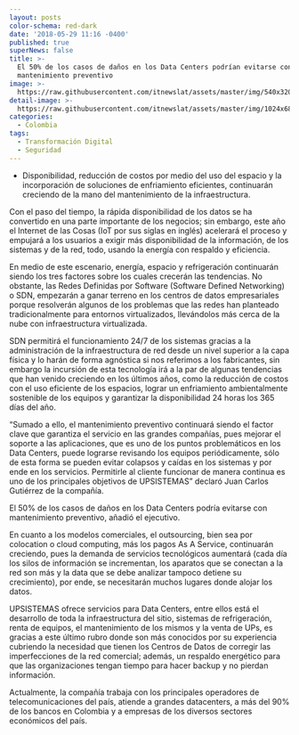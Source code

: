 ```yaml
---
layout: posts
color-schema: red-dark
date: '2018-05-29 11:16 -0400'
published: true
superNews: false
title: >-
  El 50% de los casos de daños en los Data Centers podrían evitarse con
  mantenimiento preventivo
image: >-
  https://raw.githubusercontent.com/itnewslat/assets/master/img/540x320/Data-center-p.jpg
detail-image: >-
  https://raw.githubusercontent.com/itnewslat/assets/master/img/1024x680/Data-center-g.jpg
categories:
  - Colombia
tags:
  - Transformación Digital
  - Seguridad
---
```

- Disponibilidad, reducción de costos por medio del uso del espacio y la incorporación de soluciones de enfriamiento eficientes, continuarán creciendo de la mano del mantenimiento de la infraestructura.

Con el paso del tiempo, la rápida disponibilidad de los datos se ha convertido en una parte importante de los negocios; sin embargo, este año el Internet de las Cosas (IoT por sus siglas en inglés) acelerará el proceso y empujará a los usuarios a exigir más disponibilidad de la información, de los sistemas y de la red, todo, usando la energía con respaldo y eficiencia.

En medio de este escenario, energía, espacio y refrigeración continuarán siendo los tres factores sobre los cuales crecerán las tendencias. No obstante, las Redes Definidas por Software (Software Defined Networking) o SDN, empezarán a ganar terreno en los centros de datos empresariales porque resolverán algunos de los problemas que las redes han planteado tradicionalmente para entornos virtualizados, llevándolos más cerca de la nube con infraestructura virtualizada.

SDN permitirá el funcionamiento 24/7 de los sistemas gracias a la administración de la infraestructura de red desde un nivel superior a la capa física y lo harán de forma agnóstica si nos referimos a los fabricantes, sin embargo la  incursión de esta tecnología irá a la par de algunas tendencias que han venido creciendo en los últimos años, como la reducción de costos con el uso eficiente de los espacios, lograr un enfriamiento ambientalmente sostenible de los equipos y garantizar la disponibilidad 24 horas los 365 días del año.

“Sumado a ello, el mantenimiento preventivo continuará siendo el factor clave que garantiza el servicio en las grandes compañías, pues mejorar el soporte a las aplicaciones, que es uno de los puntos problemáticos en los Data Centers, puede lograrse revisando los equipos periódicamente, sólo de esta forma se pueden evitar colapsos y caídas en los sistemas y por ende en los servicios. Permitirle al cliente funcionar de manera continua es uno de los principales objetivos de UPSISTEMAS” declaró Juan Carlos Gutiérrez de la compañía.

El 50% de los casos de daños en los Data Centers podría evitarse con mantenimiento preventivo, añadió el ejecutivo. 

En cuanto a los modelos comerciales, el outsourcing, bien sea por colocation o cloud computing, más los pagos As A Service, continuarán creciendo, pues la demanda de servicios tecnológicos aumentará (cada día los silos de información se incrementan, los aparatos que se conectan a la red son más y la data que se debe analizar tampoco detiene su crecimiento), por ende, se necesitarán muchos lugares donde alojar los datos.

UPSISTEMAS ofrece servicios para Data Centers, entre ellos está el desarrollo de toda la infraestructura del sitio, sistemas de refrigeración, renta de equipos, el mantenimiento de los mismos y la venta de UPs, es gracias a este último rubro donde son más conocidos por su experiencia cubriendo la necesidad que tienen los Centros de Datos de corregir las imperfecciones de la red comercial; además,  un respaldo energético para que las organizaciones tengan tiempo para hacer backup y no pierdan información.

Actualmente, la compañía trabaja con los principales operadores de telecomunicaciones del país, atiende a grandes datacenters, a más del 90% de los bancos en Colombia y a empresas de los diversos sectores económicos del país. 